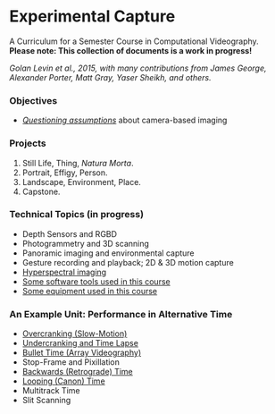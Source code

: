 # Experimental Capture
A Curriculum for a Semester Course in Computational Videography.<br />
**Please note: This collection of documents is a work in progress!**

*Golan Levin et al., 2015, with many contributions from James George, Alexander Porter, Matt Gray, Yaser Sheikh, and others.*


### Objectives

* [*Questioning assumptions*](assumptions.md) about camera-based imaging

### Projects

1. Still Life, Thing, *Natura Morta*. 
1. Portrait, Effigy, Person.
1. Landscape, Environment, Place.
1. Capstone. 

### Technical Topics (in progress)

* Depth Sensors and RGBD
* Photogrammetry and 3D scanning
* Panoramic imaging and environmental capture
* Gesture recording and playback; 2D & 3D motion capture
* [Hyperspectral imaging](hyperspectral.md)
* [Some software tools used in this course](tools.md)
* [Some equipment used in this course](equipment.md)

### An Example Unit: Performance in Alternative Time

* [Overcranking (Slow-Motion)](overcranking.md)
* [Undercranking and Time Lapse](undercranking.md)
* [Bullet Time (Array Videography)](bullettime.md)
* Stop-Frame and Pixillation
* [Backwards (Retrograde) Time](backwards.md)
* [Looping (Canon) Time](looping.md)
* Multitrack Time
* Slit Scanning
